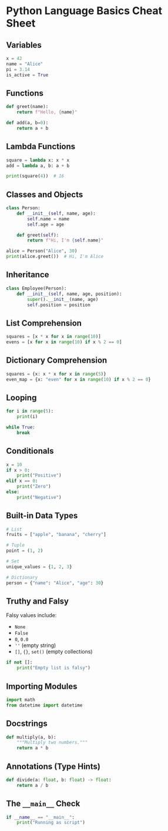 # Python Language Basics Cheat Sheet

## Variables

```python
x = 42
name = "Alice"
pi = 3.14
is_active = True
```

## Functions

```python
def greet(name):
    return f"Hello, {name}"

def add(a, b=0):
    return a + b
```

## Lambda Functions

```python
square = lambda x: x * x
add = lambda a, b: a + b

print(square(4))  # 16
```

## Classes and Objects

```python
class Person:
    def __init__(self, name, age):
        self.name = name
        self.age = age

    def greet(self):
        return f"Hi, I'm {self.name}"

alice = Person("Alice", 30)
print(alice.greet())  # Hi, I'm Alice
```

## Inheritance

```python
class Employee(Person):
    def __init__(self, name, age, position):
        super().__init__(name, age)
        self.position = position
```

## List Comprehension

```python
squares = [x * x for x in range(10)]
evens = [x for x in range(10) if x % 2 == 0]
```

## Dictionary Comprehension

```python
squares = {x: x * x for x in range(5)}
even_map = {x: "even" for x in range(10) if x % 2 == 0}
```

## Looping

```python
for i in range(5):
    print(i)

while True:
    break
```

## Conditionals

```python
x = 10
if x > 0:
    print("Positive")
elif x == 0:
    print("Zero")
else:
    print("Negative")
```

## Built-in Data Types

```python
# List
fruits = ["apple", "banana", "cherry"]

# Tuple
point = (1, 2)

# Set
unique_values = {1, 2, 3}

# Dictionary
person = {"name": "Alice", "age": 30}
```

## Truthy and Falsy

Falsy values include:
- `None`
- `False`
- `0`, `0.0`
- `''` (empty string)
- `[]`, `{}`, `set()` (empty collections)

```python
if not []:
    print("Empty list is falsy")
```

## Importing Modules

```python
import math
from datetime import datetime
```

## Docstrings

```python
def multiply(a, b):
    """Multiply two numbers."""
    return a * b
```

## Annotations (Type Hints)

```python
def divide(a: float, b: float) -> float:
    return a / b
```

## The `__main__` Check

```python
if __name__ == "__main__":
    print("Running as script")
```
